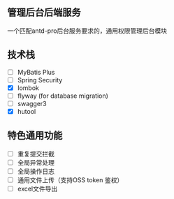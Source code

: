 ## 管理后台后端服务

一个匹配antd-pro后台服务要求的，通用权限管理后台模块

## 技术栈
- [ ] MyBatis Plus
- [ ] Spring Security
- [x] lombok
- [ ] flyway (for database migration)
- [ ] swagger3
- [x] hutool

## 特色通用功能
- [ ] 重复提交拦截
- [ ] 全局异常处理
- [ ] 全局操作日志
- [ ] 通用文件上传（支持OSS token 鉴权）
- [ ] excel文件导出